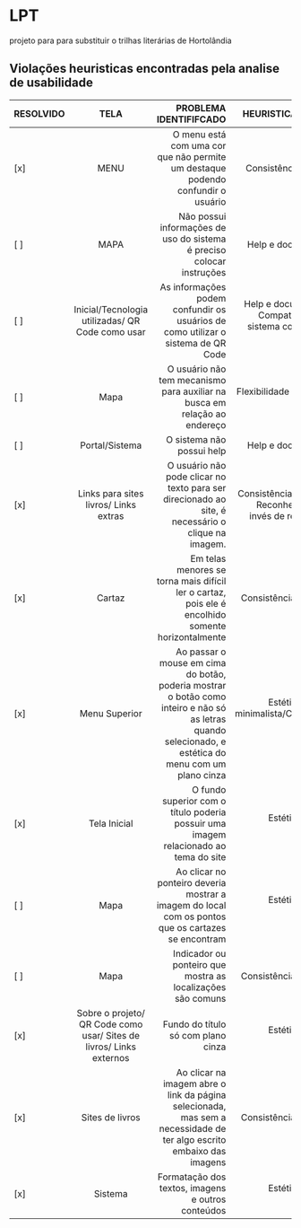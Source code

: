 # LPT
projeto para para substituir o trilhas literárias de Hortolândia

## Violações heuristicas encontradas pela analise de usabilidade
|RESOLVIDO|TELA|PROBLEMA IDENTIFIFCADO|HEURISTICA VIOLADA|
| ------------- |:-------------:| -----:|----:|
|[x] |MENU|	O menu está com uma cor que não permite	um destaque podendo	confundir o usuário	|Consistência e padrão|			
|[ ] |MAPA		| Não possui informações de uso do sistema é preciso colocar instruções|Help e documentação |			  
| [ ] |Inicial/Tecnologia utilizadas/ QR Code como usar|As informações podem confundir os usuários de como utilizar o sistema de QR Code |Help e documentação/ Compatibilidade do sistema com o mundo real|
| [ ] |Mapa|O usuário não tem mecanismo para auxiliar na busca em relação ao endereço |Flexibilidade e eficiência de uso|
| [ ] |Portal/Sistema|O sistema não possui help|Help e documentação|
|[x] |Links para sites livros/ Links extras|O usuário não pode clicar no texto para ser direcionado ao site, é necessário o clique na imagem.|Consistência e padrões/ Reconhecimento ao invés de relembrança|
|[x] |Cartaz|Em telas menores se torna mais difícil ler o cartaz, pois ele é encolhido somente horizontalmente |Consistência e padrões|
|[x] |Menu Superior|Ao passar o mouse em cima do botão, poderia mostrar o botão como inteiro e não só as letras quando selecionado, e estética do menu com um plano cinza|Estética e design minimalista/Consistência e padrões|
|[x] |Tela Inicial|O fundo superior com o título poderia possuir uma imagem relacionado ao tema do site|Estética e design minimalista|
|[ ] |Mapa|Ao clicar no ponteiro deveria mostrar a imagem do local com os pontos que os cartazes se encontram|Estética e design minimalista|
|[ ] |Mapa|Indicador ou ponteiro que mostra as localizações são comuns|Consistência e padrões|
|[x] |Sobre o projeto/ QR Code como usar/ Sites de livros/ Links externos|Fundo do título só com plano cinza|Estética e design minimalista
|[x] |Sites de livros |Ao clicar na imagem abre o link da página selecionada, mas sem a necessidade de ter algo escrito embaixo das imagens|Consistência e padrões|
|[x] |Sistema|Formatação dos textos, imagens e outros conteúdos|Estética e design minimalista|
